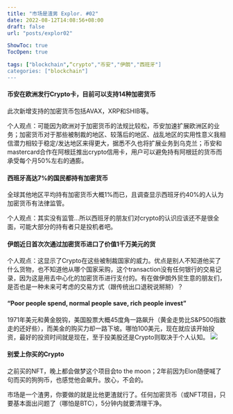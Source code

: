 ```yaml
---
title: "市场是渣男 Explor. #02"
date: 2022-08-12T14:08:56+08:00
draft: false
url: "posts/explor02"

ShowToc: true
TocOpen: true

tags: ["blockchain",“crypto","币安","伊朗","西班牙"]
categories: ["blockchain"]
---
```



#### 币安在欧洲发行Crypto卡，目前可以支持14种加密货币
此次新增支持的加密货币包括AVAX，XRP和SHIB等。

个人观点：可能因为欧洲对于加密货币的法规比较松，币安加速扩展欧洲区的业务；加密货币对于那些被制裁的地区、较落后的地区、战乱地区的实用性意义我相信潜力相较于稳定/发达地区来得更大，据悉不久也将扩展业务到乌克兰；币安和mastercard合作在阿根廷推出crypto信用卡，用户可以避免持有阿根廷的货币而承受每个月50%左右的通膨。

#### 西班牙高达7%的国民都持有加密货币
全球其他地区平均持有加密货币大概1%而已，且调查显示西班牙约40%的人认为加密货币有法律监管。

个人观点：其实没有监管…所以西班牙的朋友们对crypto的认识应该还不是很全面，可能大部分的持有者只是投机者吧。

#### 伊朗近日首次次通过加密货币进口了价值1千万美元的货
个人观点：这显示了Crypto在这些被制裁国家的威力。优点是别人不知道他买了什么货物，也不知道他从哪个国家采购，这个transaction没有任何银行的交易记录，因为这是用去中心化的加密货币进行支付的。有在做伊朗外贸生意的朋友们，是否也是一种未来可考虑的交易方式（跟传统出口退税说掰掰）？

#### “Poor people spend, normal people save, rich people invest”
1971年美元和黄金脱钩，美国股票大概45度角一路飙升（黄金走势比S&P500指数走的还好些），而美金的购买力却一路下坡。哪怕100美元，现在就应该开始投资，最好的投资时间就是现在，至于投美股还是Crypto则取决于个人认知。
![](/img/adollarsworth.png)


#### 别爱上你买的Crypto
之前买的NFT，晚上都会做梦这个项目会to the moon；2年前因为Elon随便喊了句而买的狗狗币，也感觉他会飙升。放心，不会的。

市场是一个渣男，你要做的就是比他更渣就行了。任何加密货币（或NFT项目，只要基本面出问题了（哪怕是BTC），5分钟内就要清理干净。